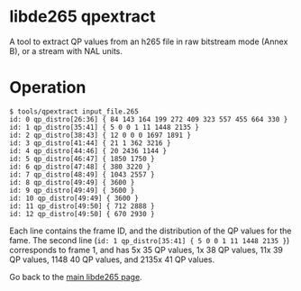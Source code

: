 # libde265 qpextract

A tool to extract QP values from an h265 file in raw bitstream mode (Annex B),
or a stream with NAL units.


# Operation

```
$ tools/qpextract input_file.265
id: 0 qp_distro[26:36] { 84 143 164 199 272 409 323 557 455 664 330 }
id: 1 qp_distro[35:41] { 5 0 0 1 11 1448 2135 }
id: 2 qp_distro[38:43] { 12 0 0 0 1697 1891 }
id: 3 qp_distro[41:44] { 21 1 362 3216 }
id: 4 qp_distro[44:46] { 20 2436 1144 }
id: 5 qp_distro[46:47] { 1850 1750 }
id: 6 qp_distro[47:48] { 380 3220 }
id: 7 qp_distro[48:49] { 1043 2557 }
id: 8 qp_distro[49:49] { 3600 }
id: 9 qp_distro[49:49] { 3600 }
id: 10 qp_distro[49:49] { 3600 }
id: 11 qp_distro[49:50] { 712 2888 }
id: 12 qp_distro[49:50] { 670 2930 }
```

Each line contains the frame ID, and the distribution of the QP values for the fame. The second line (`id: 1 qp_distro[35:41] { 5 0 0 1 11 1448 2135 }`) corresponds to frame 1, and has 5x 35 QP values, 1x 38 QP values, 11x 39 QP values, 1148 40 QP values, and 2135x 41 QP values.

Go back to the [main libde265 page](README.md).

